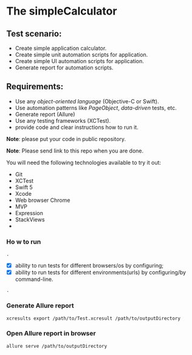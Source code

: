 # The simpleCalculator

## Test scenario:
- Create simple application calculator.
- Create simple unit automation scripts for application.
- Create simple UI automation scripts for application. 
- Generate report for automation scripts. 
    
## Requirements:
- Use any *object-oriented language* (Objective-C or Swift).
- Use automation patterns like *PageObject*, *data-driven* tests, etc.
- Generate report (Allure)
- Use any testing frameworks (XCTest). 
- provide code and clear instructions how to run it.

**Note**: please put your code in public repository.

**Note**: Please send link to this repo when you are done.


You will need the following technologies available to try it out:
* Git
* XCTest
* Swift 5
* Xcode 
* Web browser Chrome
* MVP
* Expression
* StackViews
* 
### Ho w to run

```.```

- [x] ability to run tests for different browsers/os by configuring;
- [x] ability to run tests for different environments(urls) by configuring/by command-line.

```.``` 

### Generate Allure report 

```xcresults export /path/to/Test.xcresult /path/to/outputDirectory```

### Open Allure report in browser

```allure serve /path/to/outputDirectory```


![]() 

![]()

![]()

